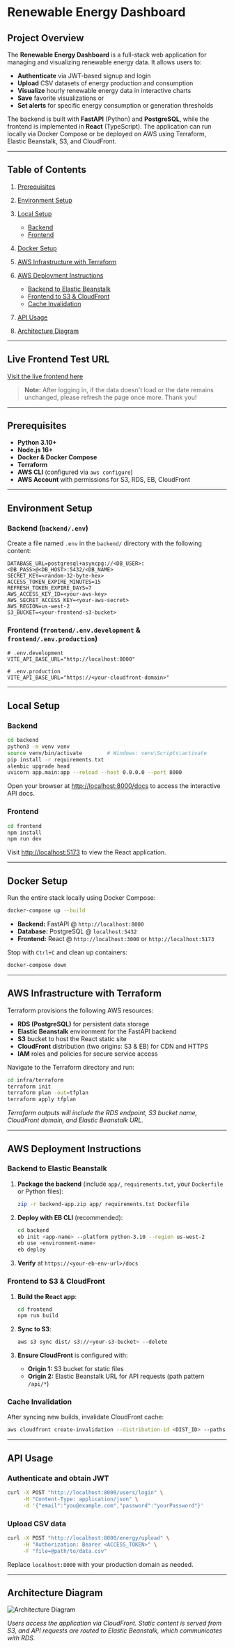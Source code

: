 # Renewable Energy Dashboard

## Project Overview

The **Renewable Energy Dashboard** is a full-stack web application for managing and visualizing renewable energy data. It allows users to:

- **Authenticate** via JWT-based signup and login
- **Upload** CSV datasets of energy production and consumption
- **Visualize** hourly renewable energy data in interactive charts
- **Save** favorite visualizations or
- **Set alerts** for specific energy consumption or generation thresholds

The backend is built with **FastAPI** (Python) and **PostgreSQL**, while the frontend is implemented in **React** (TypeScript). The application can run locally via Docker Compose or be deployed on AWS using Terraform, Elastic Beanstalk, S3, and CloudFront.

---

## Table of Contents

1. [Prerequisites](#prerequisites)
2. [Environment Setup](#environment-setup)
3. [Local Setup](#local-setup)

   - [Backend](#backend)
   - [Frontend](#frontend)

4. [Docker Setup](#docker-setup)
5. [AWS Infrastructure with Terraform](#aws-infrastructure-with-terraform)
6. [AWS Deployment Instructions](#aws-deployment-instructions)

   - [Backend to Elastic Beanstalk](#backend-to-elastic-beanstalk)
   - [Frontend to S3 & CloudFront](#frontend-to-s3--cloudfront)
   - [Cache Invalidation](#cache-invalidation)

7. [API Usage](#api-usage)
8. [Architecture Diagram](#architecture-diagram)

---

## Live Frontend Test URL

[Visit the live frontend here](https://d1v02mozm1fy9b.cloudfront.net/login)

> **Note:** After logging in, if the data doesn't load or the date remains unchanged, please refresh the page once more. Thank you!

---

## Prerequisites

- **Python 3.10+**
- **Node.js 16+**
- **Docker & Docker Compose**
- **Terraform**
- **AWS CLI** (configured via `aws configure`)
- **AWS Account** with permissions for S3, RDS, EB, CloudFront

---

## Environment Setup

### Backend (`backend/.env`)

Create a file named `.env` in the `backend/` directory with the following content:

```dotenv
DATABASE_URL=postgresql+asyncpg://<DB_USER>:<DB_PASS>@<DB_HOST>:5432/<DB_NAME>
SECRET_KEY=<random-32-byte-hex>
ACCESS_TOKEN_EXPIRE_MINUTES=15
REFRESH_TOKEN_EXPIRE_DAYS=7
AWS_ACCESS_KEY_ID=<your-aws-key>
AWS_SECRET_ACCESS_KEY=<your-aws-secret>
AWS_REGION=us-west-2
S3_BUCKET=<your-frontend-s3-bucket>
```

### Frontend (`frontend/.env.development` & `frontend/.env.production`)

```dotenv
# .env.development
VITE_API_BASE_URL="http://localhost:8000"

# .env.production
VITE_API_BASE_URL="https://<your-cloudfront-domain>"
```

---

## Local Setup

### Backend

```bash
cd backend
python3 -m venv venv
source venv/bin/activate        # Windows: venv\Scripts\activate
pip install -r requirements.txt
alembic upgrade head
uvicorn app.main:app --reload --host 0.0.0.0 --port 8000
```

Open your browser at [http://localhost:8000/docs](http://localhost:8000/docs) to access the interactive API docs.

### Frontend

```bash
cd frontend
npm install
npm run dev
```

Visit [http://localhost:5173](http://localhost:5173) to view the React application.

---

## Docker Setup

Run the entire stack locally using Docker Compose:

```bash
docker-compose up --build
```

- **Backend:** FastAPI @ `http://localhost:8000`
- **Database:** PostgreSQL @ `localhost:5432`
- **Frontend:** React @ `http://localhost:3000` or `http://localhost:5173`

Stop with `Ctrl+C` and clean up containers:

```bash
docker-compose down
```

---

## AWS Infrastructure with Terraform

Terraform provisions the following AWS resources:

- **RDS (PostgreSQL)** for persistent data storage
- **Elastic Beanstalk** environment for the FastAPI backend
- **S3** bucket to host the React static site
- **CloudFront** distribution (two origins: S3 & EB) for CDN and HTTPS
- **IAM** roles and policies for secure service access

Navigate to the Terraform directory and run:

```bash
cd infra/terraform
terraform init
terraform plan -out=tfplan
terraform apply tfplan
```

_Terraform outputs will include the RDS endpoint, S3 bucket name, CloudFront domain, and Elastic Beanstalk URL._

---

## AWS Deployment Instructions

### Backend to Elastic Beanstalk

1. **Package the backend** (include `app/`, `requirements.txt`, your `Dockerfile` or Python files):

   ```bash
   zip -r backend-app.zip app/ requirements.txt Dockerfile
   ```

2. **Deploy with EB CLI** (recommended):

   ```bash
   cd backend
   eb init <app-name> --platform python-3.10 --region us-west-2
   eb use <environment-name>
   eb deploy
   ```

3. **Verify** at `https://<your-eb-env-url>/docs`

### Frontend to S3 & CloudFront

1. **Build the React app**:

   ```bash
   cd frontend
   npm run build
   ```

2. **Sync to S3**:

   ```bash
   aws s3 sync dist/ s3://<your-s3-bucket> --delete
   ```

3. **Ensure CloudFront** is configured with:

   - **Origin 1:** S3 bucket for static files
   - **Origin 2:** Elastic Beanstalk URL for API requests (path pattern `/api/*`)

### Cache Invalidation

After syncing new builds, invalidate CloudFront cache:

```bash
aws cloudfront create-invalidation --distribution-id <DIST_ID> --paths "/*"
```

---

## API Usage

### Authenticate and obtain JWT

```bash
curl -X POST "http://localhost:8000/users/login" \
     -H "Content-Type: application/json" \
     -d '{"email":"you@example.com","password":"yourPassword"}'
```

### Upload CSV data

```bash
curl -X POST "http://localhost:8000/energy/upload" \
     -H "Authorization: Bearer <ACCESS_TOKEN>" \
     -F "file=@path/to/data.csv"
```

Replace `localhost:8000` with your production domain as needed.

---

## Architecture Diagram

<img src="./architechture.png" alt="Architecture Diagram" />

_Users access the application via CloudFront. Static content is served from S3, and API requests are routed to Elastic Beanstalk, which communicates with RDS._
